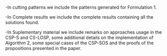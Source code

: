 

-In cutting patterns we include the patterns generated for Formulation 1.

-In Complete results we include  the complete results containing all the solutions found.

-In Suplementary material we include remarks on approaches usage in the CSP-S and CS-LOSP, some additional details on the implementation of Algorithm 2, 
some special cases of the CSP-SOS and the proofs of the propositions presented in the paper.

